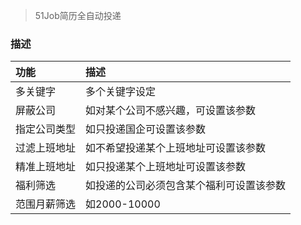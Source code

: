 >51Job简历全自动投递
### 描述
|功能|描述|
|:--|:--|
|多关键字|多个关键字设定|
|屏蔽公司|如对某个公司不感兴趣，可设置该参数|
|指定公司类型|如只投递国企可设置该参数|
|过滤上班地址|如不希望投递某个上班地址可设置该参数|
|精准上班地址|如只投递某个上班地址可设置该参数|
|福利筛选|如投递的公司必须包含某个福利可设置该参数|
|范围月薪筛选|如2000-10000|